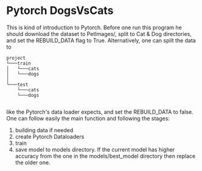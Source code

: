 Pytorch DogsVsCats
============

This is kind of introduction to Pytorch.
Before one run this program he should download the dataset to PetImages/,  split to Cat & Dog directories, and 
set the REBUILD_DATA flag to True. Alternatively, one can split the data to
```
project  
└───train
│   └───cats
│   └───dogs
│   
└───test
    └───cats
    └───dogs
	
```
like the Pytorch's data loader expects, and set the REBUILD_DATA to false.
One can follow easily  the main function and following the stages:  
1. building data if needed  
2. create Pytorch Dataloaders  
3. train  
4. save model to models directory. If the current model has higher accuracy from the one in the models/best_model directory then 
replace the older one.
 